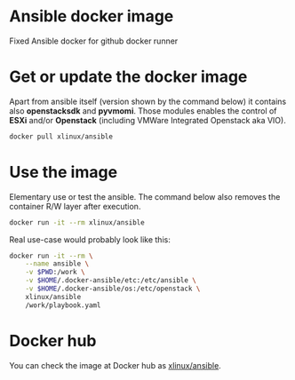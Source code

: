 # Ansible docker image

Fixed Ansible docker for github docker runner

# Get or update the docker image

Apart from ansible itself (version shown by the command below) it contains also
**openstacksdk** and **pyvmomi**. Those modules enables the control of
**ESXi** and/or **Openstack** (including VMWare Integrated Openstack aka VIO).

```bash
docker pull xlinux/ansible
```

# Use the image

Elementary use or test the ansible. The command below also removes the container R/W layer after execution.

```bash
docker run -it --rm xlinux/ansible
```

Real use-case would probably look like this:

```bash
docker run -it --rm \
    --name ansible \
    -v $PWD:/work \
    -v $HOME/.docker-ansible/etc:/etc/ansible \
    -v $HOME/.docker-ansible/os:/etc/openstack \
    xlinux/ansible
    /work/playbook.yaml
```

# Docker hub

You can check the image at Docker hub as [xlinux/ansible](https://hub.docker.com/r/xlinux/ansible).

